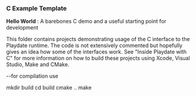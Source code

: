 ### C Example Template 
**Hello World** : A barebones C demo and a useful starting point for development

This folder contains projects demonstrating usage of the C interface to the Playdate runtime. The code is not extensively commented but hopefully gives an idea how some of the interfaces work. See "Inside Playdate with C" for more information on how to build these projects using Xcode, Visual Studio, Make and CMake.

--for compilation use

mkdir build
cd build
cmake ..
make


